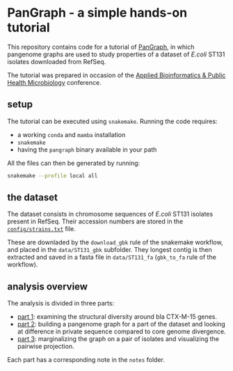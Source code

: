# PanGraph - a simple hands-on tutorial

This repository contains code for a tutorial of [PanGraph](https://github.com/neherlab/pangraph), in which pangenome graphs are used to study properties of a dataset of _E.coli_ ST131 isolates downloaded from RefSeq.

The tutorial was prepared in occasion of the [Applied Bioinformatics & Public Health Microbiology](https://coursesandconferences.wellcomeconnectingscience.org/event/applied-bioinformatics-public-health-microbiology-20230503/) conference.

## setup

The tutorial can be executed using `snakemake`. Running the code requires:
- a working `conda` and `mamba` installation
- `snakemake`
- having the `pangraph` binary available in your path

All the files can then be generated by running:
```bash
snakemake --profile local all
```

## the dataset

The dataset consists in chromosome sequences of _E.coli_ ST131 isolates present in RefSeq. Their accession numbers are stored in the [`config/strains.txt`](config/strains.txt) file.

These are downladed by the `download_gbk` rule of the snakemake workflow, and placed in the `data/ST131_gbk` subfolder. They longest contig is then extracted and saved in a fasta file in `data/ST131_fa` (`gbk_to_fa` rule of the workflow).

## analysis overview

The analysis is divided in three parts:

- [part 1](notes/part_1.md): examining the structural diversity around bla CTX-M-15 genes.
- [part 2](notes/part_2.md): building a pangenome graph for a part of the dataset and looking at difference in private sequence compared to core genome divergence.
- [part 3](notes/part_3.md): marginalizing the graph on a pair of isolates and visualizing the pairwise projection.

Each part has a corresponding note in the `notes` folder.
